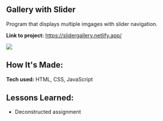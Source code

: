 ## Gallery with Slider

Program that displays multiple imgages with slider navigation.

**Link to project:**  https://slidergallery.netlify.app/

![](https://github.com/derekdevs4days/Gallery-Slider/tree/main/img/slider1.gif)

## How It's Made:

**Tech used:** HTML, CSS, JavaScript


## Lessons Learned:

- Deconstructed assignment

